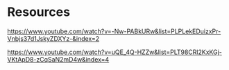 # Resources
https://www.youtube.com/watch?v=-Nw-PABkURw&list=PLPLekEDuizxPr-Vnbjs37d1JskyZDXYz-&index=2

https://www.youtube.com/watch?v=uQE_4Q-HZZw&list=PLT98CRl2KxKGj-VKtApD8-zCqSaN2mD4w&index=4
